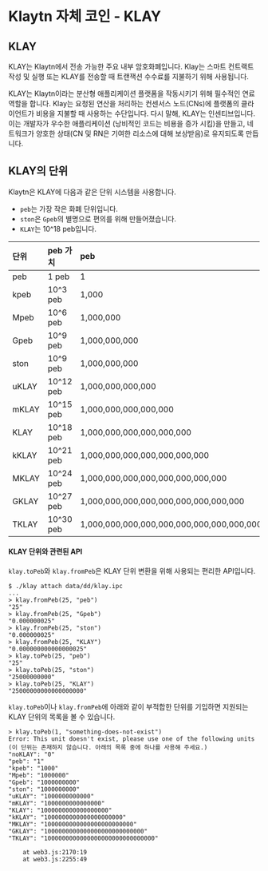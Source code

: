 # Klaytn 자체 코인 - KLAY <a id="klaytn-native-coin-klay"></a>

## KLAY <a id="klay"></a>

KLAY는 Klaytn에서 전송 가능한 주요 내부 암호화폐입니다. Klay는 스마트 컨트랙트 작성 및 실행 또는 KLAY를 전송할 때 트랜잭션 수수료를 지불하기 위해 사용됩니다.

KLAY는 Klaytn이라는 분산형 애플리케이션 플랫폼을 작동시키기 위해 필수적인 연료 역할을 합니다. Klay는 요청된 연산을 처리하는 컨센서스 노드\(CNs\)에 플랫폼의 클라이언트가 비용을 지불할 때 사용하는 수단입니다. 다시 말해, KLAY는 인센티브입니다. 이는 개발자가 우수한 애플리케이션 \(낭비적인 코드는 비용을 증가 시킴\)을 만들고, 네트워크가 양호한 상태(CN 및 RN은 기여한 리소스에 대해 보상받음\)로 유지되도록 만듭니다.

## KLAY의 단위 <a id="units-of-klay"></a>

Klaytn은 KLAY에 다음과 같은 단위 시스템을 사용합니다.

* `peb`는 가장 작은 화폐 단위입니다.
* `ston`은 `Gpeb`의 별명으로 편의를 위해 만들어졌습니다.
* `KLAY`는 10^18 peb입니다.

| 단위    | peb 가치    | peb                                       |
|:----- |:--------- |:----------------------------------------- |
| peb   | 1 peb     | 1                                         |
| kpeb  | 10^3 peb  | 1,000                                     |
| Mpeb  | 10^6 peb  | 1,000,000                                 |
| Gpeb  | 10^9 peb  | 1,000,000,000                             |
| ston  | 10^9 peb  | 1,000,000,000                             |
| uKLAY | 10^12 peb | 1,000,000,000,000                         |
| mKLAY | 10^15 peb | 1,000,000,000,000,000                     |
| KLAY  | 10^18 peb | 1,000,000,000,000,000,000                 |
| kKLAY | 10^21 peb | 1,000,000,000,000,000,000,000             |
| MKLAY | 10^24 peb | 1,000,000,000,000,000,000,000,000         |
| GKLAY | 10^27 peb | 1,000,000,000,000,000,000,000,000,000     |
| TKLAY | 10^30 peb | 1,000,000,000,000,000,000,000,000,000,000 |

#### KLAY 단위와 관련된 API <a id="apis-related-to-klay-units"></a>

`klay.toPeb`와 `klay.fromPeb`은 KLAY 단위 변환을 위해 사용되는 편리한 API입니다.

```text
$ ./klay attach data/dd/klay.ipc
...
> klay.fromPeb(25, "peb")
"25"
> klay.fromPeb(25, "Gpeb")
"0.000000025"
> klay.fromPeb(25, "ston")
"0.000000025"
> klay.fromPeb(25, "KLAY")
"0.000000000000000025"
> klay.toPeb(25, "peb")
"25"
> klay.toPeb(25, "ston")
"25000000000"
> klay.toPeb(25, "KLAY")
"25000000000000000000"
```

`klay.toPeb`이나 `klay.fromPeb`에 아래와 같이 부적합한 단위를 기입하면 지원되는 KLAY 단위의 목록을 볼 수 있습니다.

```text
> klay.toPeb(1, "something-does-not-exist")
Error: This unit doesn't exist, please use one of the following units
(이 단위는 존재하지 않습니다. 아래의 목록 중에 하나를 사용해 주세요.)
"noKLAY": "0"
"peb": "1"
"kpeb": "1000"
"Mpeb": "1000000"
"Gpeb": "1000000000"
"ston": "1000000000"
"uKLAY": "1000000000000"
"mKLAY": "1000000000000000"
"KLAY": "1000000000000000000"
"kKLAY": "1000000000000000000000"
"MKLAY": "1000000000000000000000000"
"GKLAY": "1000000000000000000000000000"
"TKLAY": "1000000000000000000000000000000"

    at web3.js:2170:19
    at web3.js:2255:49
```



